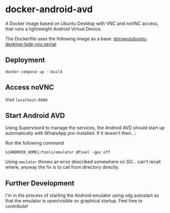 # docker-android-avd
A Docker image based on Ubuntu Desktop with VNC and noVNC access, that runs a lightweight Android Virtual Device.

The Dockerfile uses the following image as a base: [dorowu/ubuntu-desktop-lxde-vnc:xenial](https://hub.docker.com/r/dorowu/ubuntu-desktop-lxde-vnc/)

## Deployment

`docker-compose up --build`

## Access noVNC

Visit `localhost:6080`

## Start Android AVD

Using Supervisord to manage the services, the Android AVD should start up automatically with WhatsApp pre-installed. If it doesn't then...:

Run the following command

`${ANDROID_HOME}/tools/emulator @Pixel -gpu off`

Using `emulator` throws an error described somewhere on SO... can't recall where, anyway the fix is to call from directory directly.

## Further Development

I'm in the process of starting the Android emulator using xdg autostart so that the emulator is open/visible on graphical startup. Feel free to contribute!
